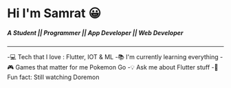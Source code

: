 # Hi I'm Samrat 😀


##### A Student || Programmer || App Developer || Web Developer
___
 
 
-💻 Tech that I love : Flutter, IOT & ML
-📚 I'm currently learning everything 
-🎮 Games that matter for me Pokemon Go
-💡 Ask me about Flutter stuff
-🤣 Fun fact: Still watching Doremon 

